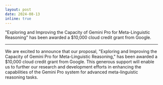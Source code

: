 ```yaml
---
layout: post
date: 2024-08-13
inline: true
---
```


"Exploring and Improving the Capacity of Gemini Pro for Meta-Linguistic Reasoning" has been awarded a $10,000 cloud credit grant from Google. 

***
We are excited to announce that our proposal, "Exploring and Improving the Capacity of Gemini Pro for Meta-Linguistic Reasoning," has been awarded a $10,000 cloud credit grant from Google. This generous support will enable us to further our research and development efforts in enhancing the capabilities of the Gemini Pro system for advanced meta-linguistic reasoning tasks.


